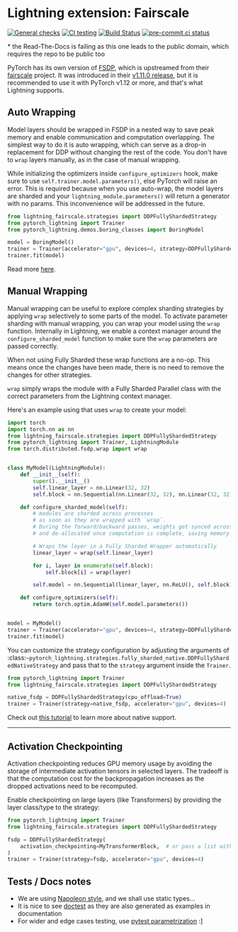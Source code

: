 # Lightning extension: Fairscale

[![General checks](https://github.com/Lightning-Universe/lightning-Fairscale/actions/workflows/ci-checks.yml/badge.svg?event=push)](https://github.com/Lightning-Universe/lightning-Fairscale/actions/workflows/ci-checks.yml)
[![CI testing](https://github.com/Lightning-Universe/lightning-Fairscale/actions/workflows/ci-testing.yml/badge.svg?event=push)](https://github.com/Lightning-Universe/lightning-Fairscale/actions/workflows/ci-testing.yml)
[![Build Status](https://dev.azure.com/Lightning-AI/compatibility/_apis/build/status%2Fstrategies%2FLightning-Universe.lightning-Fairscale?branchName=main)](https://dev.azure.com/Lightning-AI/compatibility/_build/latest?definitionId=67&branchName=main)
[![pre-commit.ci status](https://results.pre-commit.ci/badge/github/Lightning-Universe/lightning-Fairscale/main.svg)](https://results.pre-commit.ci/latest/github/Lightning-Universe/lightning-Fairscale/main)

\* the Read-The-Docs is failing as this one leads to the public domain, which requires the repo to be public too

PyTorch has its own version of [FSDP](https://pytorch.org/docs/stable/fsdp.html), which is upstreamed from their [fairscale](https://fairscale.readthedocs.io/en/latest/api/nn/fsdp.html) project.
It was introduced in their [v1.11.0 release](https://pytorch.org/blog/introducing-pytorch-fully-sharded-data-parallel-api/), but it is recommended to use it with PyTorch v1.12 or more, and that's what
Lightning supports.

## Auto Wrapping

Model layers should be wrapped in FSDP in a nested way to save peak memory and enable communication and computation overlapping. The
simplest way to do it is auto wrapping, which can serve as a drop-in replacement for DDP without changing the rest of the code. You don't
have to `wrap` layers manually, as in the case of manual wrapping.

While initializing the optimizers inside `configure_optimizers` hook, make sure to use `self.trainer.model.parameters()`, else
PyTorch will raise an error. This is required because when you use auto-wrap, the model layers are sharded and your
`lightning_module.parameters()` will return a generator with no params. This inconvenience will be addressed in the future.

```py
from lightning_fairscale.strategies import DDPFullyShardedStrategy
from pytorch_lightning import Trainer
from pytorch_lightning.demos.boring_classes import BoringModel

model = BoringModel()
trainer = Trainer(accelerator="gpu", devices=4, strategy=DDPFullyShardedStrategy(), precision=16)
trainer.fit(model)
```

Read more [here](https://pytorch.org/blog/introducing-pytorch-fully-sharded-data-parallel-api/#auto-wrapping).

## Manual Wrapping

Manual wrapping can be useful to explore complex sharding strategies by applying `wrap` selectively to some parts of the model. To activate
parameter sharding with manual wrapping, you can wrap your model using the `wrap` function. Internally in Lightning, we enable a context manager around the `configure_sharded_model` function to make sure the `wrap` parameters are passed correctly.

When not using Fully Sharded these wrap functions are a no-op. This means once the changes have been made, there is no need to remove the changes for other strategies.

`wrap` simply wraps the module with a Fully Sharded Parallel class with the correct parameters from the Lightning context manager.

Here's an example using that uses `wrap` to create your model:

```py
import torch
import torch.nn as nn
from lightning_fairscale.strategies import DDPFullyShardedStrategy
from pytorch_lightning import Trainer, LightningModule
from torch.distributed.fsdp.wrap import wrap


class MyModel(LightningModule):
    def __init__(self):
        super().__init__()
        self.linear_layer = nn.Linear(32, 32)
        self.block = nn.Sequential(nn.Linear(32, 32), nn.Linear(32, 32))

    def configure_sharded_model(self):
        # modules are sharded across processes
        # as soon as they are wrapped with `wrap`.
        # During the forward/backward passes, weights get synced across processes
        # and de-allocated once computation is complete, saving memory.

        # Wraps the layer in a Fully Sharded Wrapper automatically
        linear_layer = wrap(self.linear_layer)

        for i, layer in enumerate(self.block):
            self.block[i] = wrap(layer)

        self.model = nn.Sequential(linear_layer, nn.ReLU(), self.block)

    def configure_optimizers(self):
        return torch.optim.AdamW(self.model.parameters())


model = MyModel()
trainer = Trainer(accelerator="gpu", devices=4, strategy=DDPFullyShardedStrategy(), precision=16)
trainer.fit(model)
```

You can customize the strategy configuration by adjusting the arguments of :class:`~pytorch_lightning.strategies.fully_sharded_native.DDPFullyShardedNativeStrategy` and pass that to the `strategy` argument inside the `Trainer`.

```py
from pytorch_lightning import Trainer
from lightning_fairscale.strategies import DDPFullyShardedStrategy

native_fsdp = DDPFullyShardedStrategy(cpu_offload=True)
trainer = Trainer(strategy=native_fsdp, accelerator="gpu", devices=4)
```

Check out [this tutorial](https://pytorch.org/tutorials/intermediate/FSDP_tutorial.html) to learn more about native support.

______________________________________________________________________

## Activation Checkpointing

Activation checkpointing reduces GPU memory usage by avoiding the storage of intermediate activation tensors in
selected layers. The tradeoff is that the computation cost for the backpropagation increases as the dropped activations
need to be recomputed.

Enable checkpointing on large layers (like Transformers) by providing the layer class/type to the strategy:

```py
from pytorch_lightning import Trainer
from lightning_fairscale.strategies import DDPFullyShardedStrategy

fsdp = DDPFullyShardedStrategy(
    activation_checkpointing=MyTransformerBlock,  # or pass a list with multiple types
)
trainer = Trainer(strategy=fsdp, accelerator="gpu", devices=4)
```

## Tests / Docs notes

- We are using [Napoleon style,](https://www.sphinx-doc.org/en/master/usage/extensions/napoleon.html) and we shall use static types...
- It is nice to see [doctest](https://docs.python.org/3/library/doctest.html) as they are also generated as examples in documentation
- For wider and edge cases testing, use [pytest parametrization](https://docs.pytest.org/en/stable/parametrize.html) :\]
